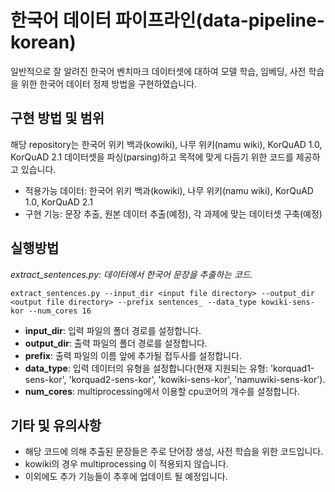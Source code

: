 # 한국어 데이터 파이프라인(data-pipeline-korean)
일반적으로 잘 알려진 한국어 벤치마크 데이터셋에 대하여 모델 학습, 임베딩, 사전 학습을 위한 한국어 데이터 정제 방법을 구현하였습니다.

## 구현 방법 및 범위
해당 repository는 한국어 위키 백과(kowiki), 나무 위키(namu wiki), KorQuAD 1.0, KorQuAD 2.1 데이터셋을 파싱(parsing)하고 목적에 맞게 다듬기 위한 코드를 제공하고 있습니다.

- 적용가능 데이터: 한국어 위키 백과(kowiki), 나무 위키(namu wiki), KorQuAD 1.0, KorQuAD 2.1
- 구현 기능: 문장 추출, 원본 데이터 추출(예정), 각 과제에 맞는 데이터셋 구축(예정)

## 실행방법
*extract_sentences.py: 데이터에서 한국어 문장을 추출하는 코드.*
```
extract_sentences.py --input_dir <input file directory> --output_dir <output file directory> --prefix sentences_ --data_type kowiki-sens-kor --num_cores 16
``` 
- **input_dir**: 입력 파일의 폴더 경로를 설정합니다.
- **output_dir**: 출력 파일의 폴더 경로를 설정합니다.
- **prefix**: 출력 파일의 이름 앞에 추가될 접두사를 설정합니다.
- **data_type**: 입력 데이터의 유형을 설정합니다(현재 지원되는 유형: 'korquad1-sens-kor', 'korquad2-sens-kor', 'kowiki-sens-kor', 'namuwiki-sens-kor').
- **num_cores**: multiprocessing에서 이용할 cpu코어의 개수를 설정합니다.


## 기타 및 유의사항
- 해당 코드에 의해 추출된 문장들은 주로 단어장 생성, 사전 학습을 위한 코드입니다.
- kowiki의 경우 multiprocessing 이 적용되지 않습니다.
- 이외에도 추가 기능들이 추후에 업데이트 될 예정입니다.
